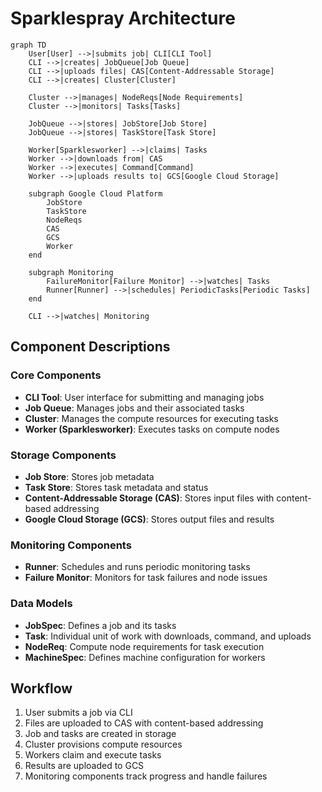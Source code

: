 # Sparklespray Architecture

```mermaid
graph TD
    User[User] -->|submits job| CLI[CLI Tool]
    CLI -->|creates| JobQueue[Job Queue]
    CLI -->|uploads files| CAS[Content-Addressable Storage]
    CLI -->|creates| Cluster[Cluster]
    
    Cluster -->|manages| NodeReqs[Node Requirements]
    Cluster -->|monitors| Tasks[Tasks]
    
    JobQueue -->|stores| JobStore[Job Store]
    JobQueue -->|stores| TaskStore[Task Store]
    
    Worker[Sparklesworker] -->|claims| Tasks
    Worker -->|downloads from| CAS
    Worker -->|executes| Command[Command]
    Worker -->|uploads results to| GCS[Google Cloud Storage]
    
    subgraph Google Cloud Platform
        JobStore
        TaskStore
        NodeReqs
        CAS
        GCS
        Worker
    end
    
    subgraph Monitoring
        FailureMonitor[Failure Monitor] -->|watches| Tasks
        Runner[Runner] -->|schedules| PeriodicTasks[Periodic Tasks]
    end
    
    CLI -->|watches| Monitoring
```

## Component Descriptions

### Core Components
- **CLI Tool**: User interface for submitting and managing jobs
- **Job Queue**: Manages jobs and their associated tasks
- **Cluster**: Manages the compute resources for executing tasks
- **Worker (Sparklesworker)**: Executes tasks on compute nodes

### Storage Components
- **Job Store**: Stores job metadata
- **Task Store**: Stores task metadata and status
- **Content-Addressable Storage (CAS)**: Stores input files with content-based addressing
- **Google Cloud Storage (GCS)**: Stores output files and results

### Monitoring Components
- **Runner**: Schedules and runs periodic monitoring tasks
- **Failure Monitor**: Monitors for task failures and node issues

### Data Models
- **JobSpec**: Defines a job and its tasks
- **Task**: Individual unit of work with downloads, command, and uploads
- **NodeReq**: Compute node requirements for task execution
- **MachineSpec**: Defines machine configuration for workers

## Workflow
1. User submits a job via CLI
2. Files are uploaded to CAS with content-based addressing
3. Job and tasks are created in storage
4. Cluster provisions compute resources
5. Workers claim and execute tasks
6. Results are uploaded to GCS
7. Monitoring components track progress and handle failures
